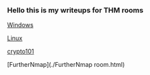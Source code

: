 ### Hello this is my writeups for THM rooms
[Windows](./Windows.html)

 [Linux](./Linux.html)

[crypto101](./crypto101.html)

[FurtherNmap](./FurtherNmap room.html)